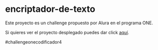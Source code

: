 # encriptador-de-texto

Este proyecto es un challenge propuesto por Alura en el programa ONE.

Si quieres ver el proyecto desplegado puedes dar click [aquí](https://pool1541.github.io/encriptador-de-texto/).

#challengeonecodificador4

